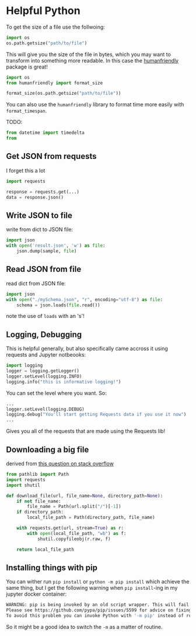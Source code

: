 # Helpful Python

To get the size of a file use the follwoing:

```python
import os
os.path.getsize("path/to/file")
```

This will give you the size of the file in bytes, which you may want to transform into something more readable.
In this case the [humanfriendly](https://humanfriendly.readthedocs.io/en/latest/index.html) package is great!

```python
import os
from humanfriendly import format_size

format_size(os.path.getsize("path/to/file"))
```

You can also use the `humanfriendly` library to format time more easily with `format_timespan`.

TODO:

```python
from datetime import timedelta
from
```

## Get JSON from requests

I forget this a lot

```python
import requests

response = requests.get(...)
data = response.json()
```

## Write JSON to file

write from dict to JSON file:

```python
import json
with open('result.json', 'w') as file:
    json.dump(sample, file)
```

## Read JSON from file

read dict from JSON file:

```python
import json
with open("./mySchema.json", "r", encoding="utf-8") as file:
    schema = json.loads(file.read())
```

note the use of `loads` with an 's'!

## Logging, Debugging

This is helpful generally, but also specifically came accross it using requests and Jupyter notbeooks:

```python
import logging
logger = logging.getLogger()
logger.setLevel(logging.INFO)
logging.info("this is informative logging!")
```

You can set the level where you want. So:

```python
...
logger.setLevel(logging.DEBUG)
logging.debug("You'll start getting Requests data if you use it now")
...
```

Gives you all of the requests that are made using the Requests lib!

## Downloading a big file

derived from [this question on stack overflow](https://stackoverflow.com/questions/16694907/download-large-file-in-python-with-requests)

```python
from pathlib import Path
import requests
import shutil

def download_file(url, file_name=None, directory_path=None):
    if not file_name:
        file_name = Path(url.split("/")[-1])
    if directory_path:
        local_file_path = Path(directory_path, file_name)

    with requests.get(url, stream=True) as r:
        with open(local_file_path, "wb") as f:
            shutil.copyfileobj(r.raw, f)

    return local_file_path
```

## Installing things with pip

You can wither run `pip install` or `python -m pip install`
which achieve the same thing, but I get the following
warning when `pip install`-ing in my jupyter docker
container:

```bash
WARNING: pip is being invoked by an old script wrapper. This will fail in a future version of pip.
Please see https://github.com/pypa/pip/issues/5599 for advice on fixing the underlying issue.
To avoid this problem you can invoke Python with '-m pip' instead of running pip directly.
```

So it might be a good idea to switch the `-m` as a matter
of routine.
